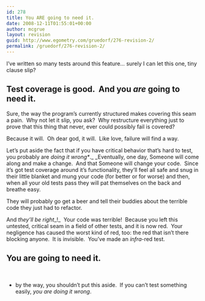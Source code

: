 ```yaml
---
id: 278
title: You ARE going to need it.
date: 2008-12-11T01:55:01+00:00
author: mcgrue
layout: revision
guid: http://www.egometry.com/gruedorf/276-revision-2/
permalink: /gruedorf/276-revision-2/
---
```

I&#8217;ve written so many tests around this feature&#8230; surely I can let this one, tiny clause slip?

## Test coverage is good.  And you _are_ going to need it.

Sure, the way the program&#8217;s currently structured makes covering this seam a pain.  Why not let it slip, you ask?  Why restructure everything just to prove that this thing that never, ever could possibly fail is covered?

Because it will.  Oh dear god, it will.  Like love, failure will find a way.

Let&#8217;s put aside the fact that if you have critical behavior that&#8217;s hard to test, you probably are _doing it wrong*_._ _Eventually, one day, Someone will come along and make a change.  And that Someone will change your code.  Since it&#8217;s got test coverage around it&#8217;s functionality, they&#8217;ll feel all safe and snug in their little blanket and mung your code (for better or for worse) and then, when all your old tests pass they will pat themselves on the back and breathe easy. 

They will probably go get a beer and tell their buddies about the terrible code they just had to refactor.

And _they&#8217;ll be right__!_  Your code was terrible!  Because you left this untested, critical seam in a field of other tests, and it is now red.  Your negligence has caused the worst kind of red, too: the red that isn&#8217;t there blocking anyone.  It is invisible.  You&#8217;ve made an _infra_-red test.

## You are going to need it.

 

* by the way, you shouldn&#8217;t put this aside.  If you can&#8217;t test something easily, _you are doing it wrong_.